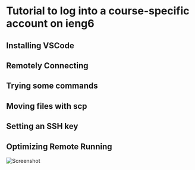 # Tutorial to log into a course-specific account on ieng6

## Installing VSCode

## Remotely Connecting

## Trying some commands

## Moving files with scp

## Setting an SSH key

## Optimizing Remote Running

![Screenshot](https://user-images.githubusercontent.com/114367462/193203794-2ab46a33-d12b-4e34-9cfe-aa65315559ef.png")



